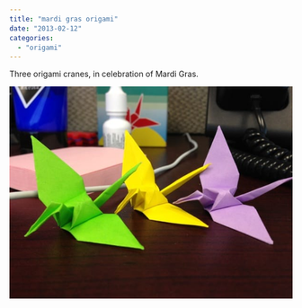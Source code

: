 ```yaml
---
title: "mardi gras origami"
date: "2013-02-12"
categories: 
  - "origami"
---
```


Three origami cranes, in celebration of Mardi Gras.

![Three origami cranes](origami-cranes.jpg)
